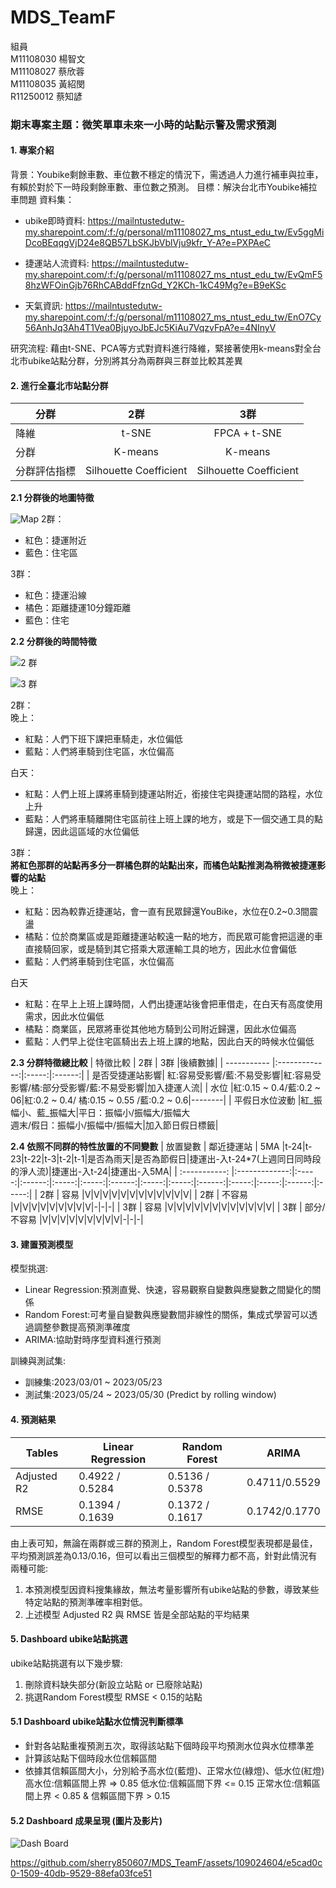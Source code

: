 # MDS_TeamF

組員 </br>
M11108030 楊智文 </br>
M11108027 蔡欣蓉 </br>
M11108035 黃紹閔 </br>
R11250012 蔡知諺 </br>

### 期末專案主題：微笑單車未來一小時的站點示警及需求預測
#### 1. 專案介紹
背景：Youbike剩餘車數、車位數不穩定的情況下，需透過人力進行補車與拉車，有賴於對於下一時段剩餘車數、車位數之預測。
目標：解決台北市Youbike補拉車問題
資料集：
- ubike即時資料:
  https://mailntustedutw-my.sharepoint.com/:f:/g/personal/m11108027_ms_ntust_edu_tw/Ev5ggMiDcoBEqqgVjD24e8QB57LbSKJbVblVju9kfr_Y-A?e=PXPAeC

- 捷運站人流資料:
  https://mailntustedutw-my.sharepoint.com/:f:/g/personal/m11108027_ms_ntust_edu_tw/EvQmF58hzWFOinGjb76RhCABddFfznGd_Y2KCh-1kC49Mg?e=B9eKSc

- 天氣資訊:
  https://mailntustedutw-my.sharepoint.com/:f:/g/personal/m11108027_ms_ntust_edu_tw/EnO7Cy56AnhJq3Ah4T1Vea0BjuyoJbEJc5KiAu7VqzvFpA?e=4NInyV

研究流程: 藉由t-SNE、PCA等方式對資料進行降維，緊接著使用k-means對全台北市ubike站點分群，分別將其分為兩群與三群並比較其差異

#### 2. 進行全臺北市站點分群  

| 分群        | 2群 | 3群 |
| ----------- |:-------------:|:-----:|
| 降維        | t-SNE      | FPCA + t-SNE |
| 分群        | K-means      |  K-means |
| 分群評估指標 | Silhouette Coefficient|Silhouette Coefficient|

**2.1 分群後的地圖特徵**

![Map](https://github.com/sherry850607/MDS_TeamF/blob/main/Clusters%20Map.jpg)
2群：
- 紅色：捷運附近
- 藍色：住宅區

3群：
- 紅色：捷運沿線
- 橘色：距離捷運10分鐘距離
- 藍色：住宅

**2.2 分群後的時間特徵**  

![2 群](https://github.com/sherry850607/MDS_TeamF/blob/main/YouBike%202%20clusters.jpg)

![3 群](https://github.com/sherry850607/MDS_TeamF/blob/main/YouBike%203%20clusters.jpg)

2群：  
晚上：  
- 紅點：人們下班下課把車騎走，水位偏低
- 藍點：人們將車騎到住宅區，水位偏高
 
白天：  
- 紅點：人們上班上課將車騎到捷運站附近，銜接住宅與捷運站間的路程，水位上升
- 藍點：人們將車騎離開住宅區前往上班上課的地方，或是下一個交通工具的點歸還，因此這區域的水位偏低

3群：  
**將紅色那群的站點再多分一群橘色群的站點出來，而橘色站點推測為稍微被捷運影響的站點**  
晚上：  
- 紅點：因為較靠近捷運站，會一直有民眾歸還YouBike，水位在0.2~0.3間震盪
- 橘點：位於商業區或是距離捷運站較遠一點的地方，而民眾可能會把這邊的車直接騎回家，或是騎到其它搭乘大眾運輸工具的地方，因此水位會偏低
- 藍點：人們將車騎到住宅區，水位偏高

白天  
- 紅點：在早上上班上課時間，人們出捷運站後會把車借走，在白天有高度使用需求，因此水位偏低
- 橘點：商業區，民眾將車從其他地方騎到公司附近歸還，因此水位偏高
- 藍點：人們早上從住宅區騎出去上班上課的地點，因此白天的時候水位偏低

**2.3 分群特徵總比較**
| 特徵比較        | 2群 | 3群 |後續數據|
| ----------- |:-------------:|:-----:|:------:|
| 是否受捷運站影響| 紅:容易受影響/藍:不易受影響|紅:容易受影響/橘:部分受影響/藍:不易受影響|加入捷運人流|
| 水位        |紅:0.15 ~ 0.4/藍:0.2 ~ 06|紅:0.2 ~ 0.4/ 橘:0.15 ~ 0.55 /藍:0.2 ~ 0.6|--------|
| 平假日水位波動 |紅_振幅小、藍_振幅大|平日：振幅小/振幅大/振幅大</br> 週末/假日：振幅小/振幅中/振幅大|加入節日假日標籤|

**2.4 依照不同群的特性放置的不同變數**
| 放置變數 | 鄰近捷運站 | 5MA |t-24|t-23|t-22|t-3|t-2|t-1|是否為雨天|是否為節假日|捷運出-入t-24*7(上週同日同時段的淨人流)|捷運出-入t-24|捷運出-入5MA| 
| :-----------: |:-------------:|:-----:|:------:|:-----:|:-----:|:------:|:-----:|:-----:|:------:|:-----:|:-----:|:------:|:-----:|
| 2群 | 容易 |V|V|V|V|V|V|V|V|V|V|V|V|
| 2群 | 不容易 |V|V|V|V|V|V|V|V|V|-|-|-|
| 3群 | 容易 |V|V|V|V|V|V|V|V|V|V|V|V|
| 3群 | 部分/不容易 |V|V|V|V|V|V|V|V|V|-|-|-|


#### 3. 建置預測模型
模型挑選: 
- Linear Regression:預測直覺、快速，容易觀察自變數與應變數之間變化的關係
- Random Forest:可考量自變數與應變數間非線性的關係，集成式學習可以透過調整參數提高預測準確度
- ARIMA:協助對時序型資料進行預測  

訓練與測試集:
- 訓練集:2023/03/01 ~ 2023/05/23
- 測試集:2023/05/24 ~ 2023/05/30 (Predict by rolling window)

#### 4. 預測結果
| Tables        |Linear Regression |  Random Forest  |     ARIMA     |
| ------------- | ---------------- | --------------- | ------------- |
| Adjusted R2   | 0.4922 / 0.5284  | 0.5136 / 0.5378 | 0.4711/0.5529 |
| RMSE          | 0.1394 / 0.1639  | 0.1372 / 0.1617 | 0.1742/0.1770 |

由上表可知，無論在兩群或三群的預測上，Random Forest模型表現都是最佳，平均預測誤差為0.13/0.16，但可以看出三個模型的解釋力都不高，針對此情況有兩種可能:
1. 本預測模型因資料搜集緣故，無法考量影響所有ubike站點的參數，導致某些特定站點的預測準確率相對低。
2. 上述模型 Adjusted R2 與 RMSE 皆是全部站點的平均結果

#### 5. Dashboard ubike站點挑選
ubike站點挑選有以下幾步驟:
1. 刪除資料缺失部分(新設立站點 or 已廢除站點)
2. 挑選Random Forest模型 RMSE < 0.15的站點

#### 5.1 Dashboard ubike站點水位情況判斷標準
- 針對各站點重複預測五次，取得該站點下個時段平均預測水位與水位標準差
- 計算該站點下個時段水位信賴區間
- 依據其信賴區間大小，分別給予高水位(藍燈)、正常水位(綠燈)、低水位(紅燈)
  高水位:信賴區間上界 => 0.85
  低水位:信賴區間下界 <= 0.15
  正常水位:信賴區間上界 < 0.85 & 信賴區間下界 > 0.15

#### 5.2 Dashboard 成果呈現 (圖片及影片)

![Dash Board](https://github.com/sherry850607/MDS_TeamF/blob/main/DashBoard%20Demo.png)

https://github.com/sherry850607/MDS_TeamF/assets/109024604/e5cad0c0-1509-40db-9529-88efa03fce51




